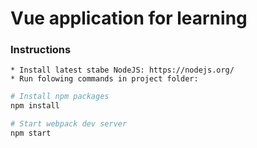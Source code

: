 Vue application for learning
=========
### Instructions
    * Install latest stabe NodeJS: https://nodejs.org/
    * Run folowing commands in project folder:
``` bash
# Install npm packages
npm install

# Start webpack dev server
npm start
```
